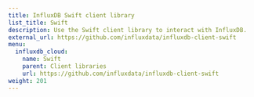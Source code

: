 ```yaml
---
title: InfluxDB Swift client library
list_title: Swift
description: Use the Swift client library to interact with InfluxDB.
external_url: https://github.com/influxdata/influxdb-client-swift
menu:
  influxdb_cloud:
    name: Swift
    parent: Client libraries
    url: https://github.com/influxdata/influxdb-client-swift
weight: 201
---
```

